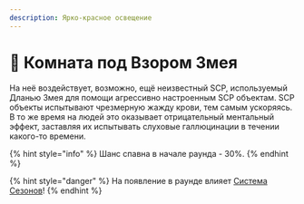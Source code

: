 ```yaml
---
description: Ярко-красное освещение
---
```


# 🐍 Комната под Взором Змея

На неё воздействует, возможно, ещё неизвестный SCP, используемый Дланью Змея для помощи агрессивно настроенным SCP объектам. SCP объекты испытывают чрезмерную жажду крови, тем самым ускоряясь. В то же время на людей это оказывает отрицательный ментальный эффект, заставляя их испытывать слуховые галлюцинации в течении какого-то времени.

{% hint style="info" %}
Шанс спавна в начале раунда - 30%.
{% endhint %}

{% hint style="danger" %}
На появление в раунде влияет [Система Сезонов](../server-systems/seasons-system.md)!
{% endhint %}
